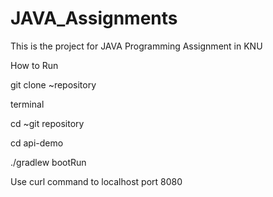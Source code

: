 # JAVA_Assignments
This is the project for JAVA Programming Assignment in KNU


How to Run

git clone ~repository

terminal


  cd ~git repository
  
  cd api-demo
  
  ./gradlew bootRun
  

Use curl command to localhost port 8080
